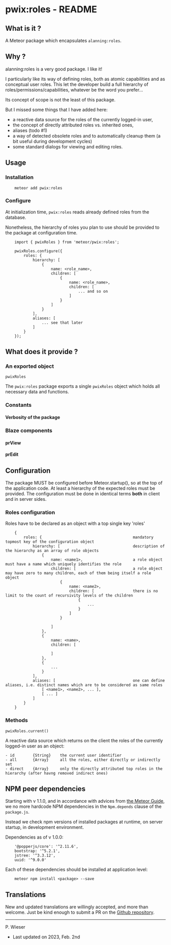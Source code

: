 # pwix:roles - README

## What is it ?

A Meteor package which encapsulates `alanning:roles`.

## Why ?

alanning:roles is a very good package. I like it!

I particularly like its way of defining roles, both as atomic capabilities and as conceptual user roles. This let the developer build a full hierarchy of roles/permissions/capabilities, whatever be the word you prefer...

Its concept of scope is not the least of this package.

But I missed some things that I have added here:
- a reactive data source for the roles of the currently logged-in user,
- the concept of directly attributed roles vs. inherited ones,
- aliases (todo #1)
- a way of detected obsolete roles and to automatically cleanup them (a bit useful during development cycles)
- some standard dialogs for viewing and editing roles.

## Usage

### Installation

```
    meteor add pwix:roles
```

### Configure

At initialization time, `pwix:roles` reads already defined roles from the database.

Nonetheless, the hierarchy of roles you plan to use should be provided to the package at configuration time.

```
    import { pwixRoles } from 'meteor/pwix:roles';

    pwixRoles.configure({
        roles: {
            hierarchy: [
                {
                    name: <role_name>,
                    children: [
                        {
                            name: <role_name>,
                            children: [
                                ... and so on
                            ]
                        }
                    ]
                }
            ],
            aliases: [
                ... see that later
            ]
        }
    });
```

## What does it provide ?

### An exported object

`pwixRoles`

The `pwix:roles` package exports a single `pwixRoles` object which holds all necessary data and functions.

### Constants

#### Verbosity of the package

### Blaze components

#### prView

#### prEdit

## Configuration

The package MUST be configured before Meteor.startup(), so at the top of the application code.
At least a hierarchy of the expected roles must be provided.
The configuration must be done in identical terms **both** in client and in server sides.

### Roles configuration

Roles have to be declared as an object with a top single key 'roles'
```
    {
        roles: {                                        mandatory topmost key of the configuration object
            hierarchy: [                                description of the hierarchy as an array of role objects
                {
                    name: <name1>,                      a role object must have a name which uniquely identifies the role
                    children: [                         a role object may have zero to many children, each of them being itself a role object
                        {
                            name: <name2>,
                            children: [                 there is no limit to the count of recursivity levels of the children
                                {
                                    ...
                                }
                            ]
                        }

                    ]
                },
                {
                    name: <name>,
                    children: [

                    ]
                },
                {
                    ...
                }
            ],
            aliases: [                                  one can define aliases, i.e. distinct names which are to be considered as same roles
                [ <name1>, <name2>, ... ],
                [ ... ]
            ]
        }
    }
```

### Methods

`pwixRoles.current()`

A reactive data source which returns on the client the roles of the currently logged-in user as an object:
```
- id        {String}    the current user identifier
- all       {Array}     all the roles, either directly or indirectly set
- direct    {Array}     only the directly attributed top roles in the hierarchy (after havng removed indirect ones)
```

## NPM peer dependencies

Starting with v 1.1.0, and in accordance with advices from [the Meteor Guide](https://guide.meteor.com/writing-atmosphere-packages.html#npm-dependencies), we no more hardcode NPM dependencies in the `Npm.depends` clause of the `package.js`. 

Instead we check npm versions of installed packages at runtime, on server startup, in development environment.

Dependencies as of v 1.0.0:

```
    '@popperjs/core': '^2.11.6',
    bootstrap: '^5.2.1',
    jstree: '^3.3.12',
    uuid: '^9.0.0'
```

Each of these dependencies should be installed at application level:
```
    meteor npm install <package> --save
```

## Translations

New and updated translations are willingly accepted, and more than welcome. Just be kind enough to submit a PR on the [Github repository](https://github.com/trychlos/pwix-roles/pulls).

---
P. Wieser
- Last updated on 2023, Feb. 2nd
